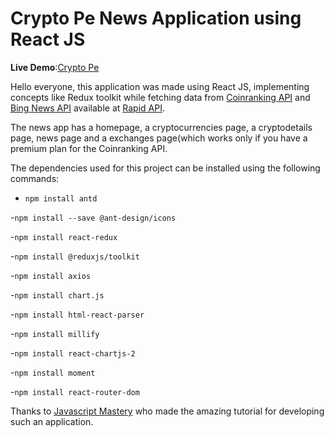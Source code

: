 # Crypto Pe News Application using React JS

**Live Demo**:[Crypto Pe](https://crypto-pe.web.app/)

Hello everyone, this application was made using React JS, implementing concepts like Redux toolkit while fetching data from [Coinranking API](https://rapidapi.com/Coinranking/api/coinranking1/) and [Bing News API](https://rapidapi.com/microsoft-azure-org-microsoft-cognitive-services/api/bing-news-search1/) available at [Rapid API](https://rapidapi.com/).

The news app has a homepage, a cryptocurrencies page, a cryptodetails page, news page and a exchanges page(which works only if you have a premium plan for the Coinranking API.

The dependencies used for this project can be installed using the following commands:
- ```npm install antd```

-```npm install --save @ant-design/icons```

-```npm install react-redux```

-```npm install @reduxjs/toolkit```

-```npm install axios```

-```npm install chart.js```

-```npm install html-react-parser```

-```npm install millify```

-```npm install react-chartjs-2```

-```npm install moment```

-```npm install react-router-dom```

Thanks to [Javascript Mastery](https://www.youtube.com/channel/UCmXmlB4-HJytD7wek0Uo97A) who made the amazing tutorial for developing such an application.

